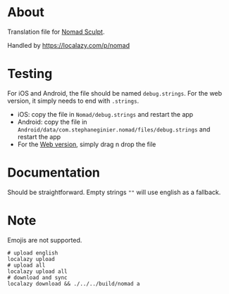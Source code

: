 # About

Translation file for [Nomad Sculpt](https://nomadsculpt.com/]).

Handled by https://localazy.com/p/nomad

# Testing

For iOS and Android, the file should be named `debug.strings`.
For the web version, it simply needs to end with `.strings`.

- iOS: copy the file in `Nomad/debug.strings` and restart the app
- Android: copy the file in `Android/data/com.stephaneginier.nomad/files/debug.strings` and restart the app
- For the [Web version](https://stephaneginier.com/archive/nomad_demo/), simply drag n drop the file

# Documentation

Should be straightforward.
Empty strings `""` will use english as a fallback.

# Note
Emojis are not supported.

```
# upload english
localazy upload
# upload all
localazy upload all
# download and sync
localazy download && ./../../build/nomad a
```